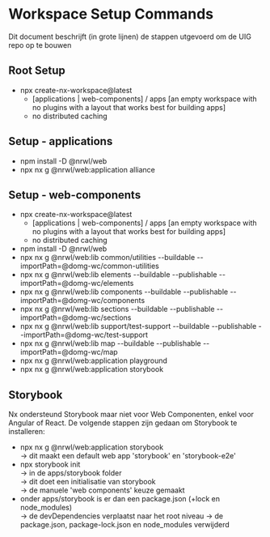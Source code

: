 # Workspace Setup Commands

Dit document beschrijft (in grote lijnen) de stappen utgevoerd om de UIG repo op te bouwen

## Root Setup

- npx create-nx-workspace@latest
    * [applications | web-components] / apps [an empty workspace with no plugins with a layout that works best for building apps]
    * no distributed caching

## Setup - applications

- npm install -D @nrwl/web
- npx nx g @nrwl/web:application alliance

## Setup - web-components

- npx create-nx-workspace@latest
    * [applications | web-components] / apps [an empty workspace with no plugins with a layout that works best for building apps]
    * no distributed caching
- npm install -D @nrwl/web
- npx nx g @nrwl/web:lib common/utilities --buildable --importPath=@domg-wc/common-utilities
- npx nx g @nrwl/web:lib elements --buildable --publishable --importPath=@domg-wc/elements
- npx nx g @nrwl/web:lib components --buildable --publishable --importPath=@domg-wc/components
- npx nx g @nrwl/web:lib sections --buildable --publishable --importPath=@domg-wc/sections
- npx nx g @nrwl/web:lib support/test-support --buildable --publishable --importPath=@domg-wc/test-support
- npx nx g @nrwl/web:lib map --buildable --publishable --importPath=@domg-wc/map
- npx nx g @nrwl/web:application playground
- npx nx g @nrwl/web:application storybook

## Storybook

Nx ondersteund Storybook maar niet voor Web Componenten, enkel voor Angular of React.
De volgende stappen zijn gedaan om Storybook te installeren:

-   npx nx g @nrwl/web:application storybook\
    -> dit maakt een default web app 'storybook' en 'storybook-e2e'
-   npx storybook init\
    -> in de apps/storybook folder\
    -> dit doet een initialisatie van storybook\
    -> de manuele 'web components' keuze gemaakt
-   onder apps/storybook is er dan een package.json (+lock en node_modules)\
    -> de devDependencies verplaatst naar het root niveau
    -> de package.json, package-lock.json en node_modules verwijderd
